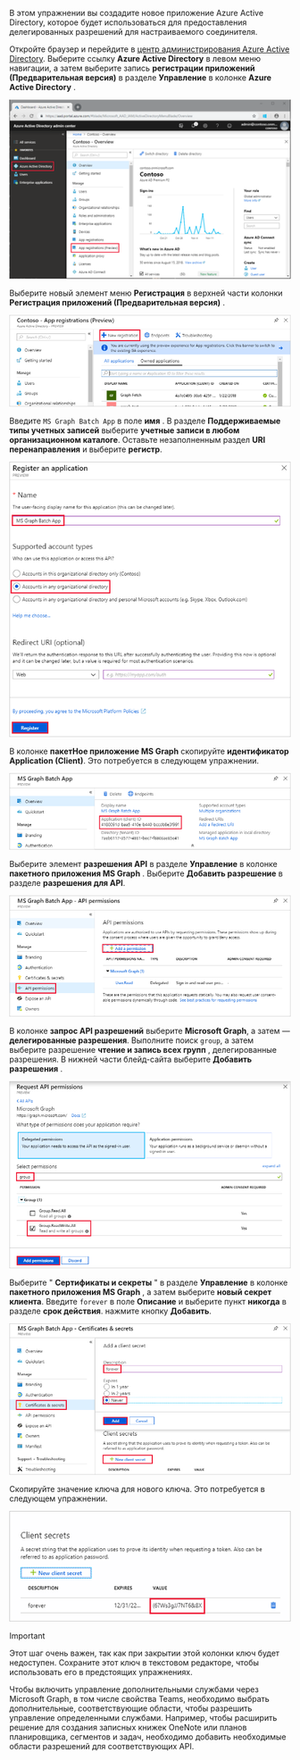 <!-- markdownlint-disable MD002 MD041 -->

В этом упражнении вы создадите новое приложение Azure Active Directory, которое будет использоваться для предоставления делегированных разрешений для настраиваемого соединителя.

Откройте браузер и перейдите в [центр администрирования Azure Active Directory](https://aad.portal.azure.com). Выберите ссылку **Azure Active Directory** в левом меню навигации, а затем выберите запись **регистрации приложений (Предварительная версия)** в разделе **Управление** в колонке **Azure Active Directory** .

![Снимок колонки Azure Active Directory в центре администрирования Azure Active Directory](./images/app-reg-preview1.png)

Выберите новый элемент меню **Регистрация** в верхней части колонки **Регистрация приложений (Предварительная версия)** .

![Снимок колонки "Регистрация приложений" в центре администрирования Azure Active Directory](./images/app-reg-preview2.png)

Введите `MS Graph Batch App` в поле **имя** . В разделе **Поддерживаемые типы учетных записей** выберите **учетные записи в любом организационном каталоге**. Оставьте незаполненным раздел **URI перенаправления** и выберите **регистр**.

![Снимок элемента регистрация в колонке приложения в центре администрирования Azure Active Directory](./images/app-reg-preview3.png)

В колонке **пакетНое приложение MS Graph** скопируйте **идентификатор Application (Client)**. Это потребуется в следующем упражнении.

![Снимок экрана со страницей "зарегистрированное приложение"](./images/app-reg-preview4.png)

Выберите элемент **разрешения API** в разделе **Управление** в колонке **пакетного приложения MS Graph** . Выберите **Добавить разрешение** в разделе **разрешения для API**.

![Снимок колонки "разрешения API" на экране](./images/app-perms-preview1.png)

В колонке **запрос API разрешений** выберите **Microsoft Graph**, а затем — **делегированные разрешения**. Выполните поиск `group`, а затем выберите разрешение **чтение и запись всех групп** , делегированные разрешения. В нижней части блейд-сайта выберите **Добавить разрешения** .

 ![Снимок колонки с экраном разрешений API запроса](./images/app-perms-preview2.png)

Выберите " **Сертификаты и секреты** " в разделе **Управление** в колонке **пакетного приложения MS Graph** , а затем выберите **новый секрет клиента**. Введите `forever` в поле **Описание** и выберите пункт **никогда** в разделе **срок действия**. нажмите кнопку **Добавить**.

![Снимок экрана сертификата и конфиденциальной колонки](./images/app-key-preview1.png)

Скопируйте значение ключа для нового ключа. Это потребуется в следующем упражнении.

![Снимок экрана с новым секретом клиента](./images/app-key-preview2.png)

> [!IMPORTANT]
> Этот шаг очень важен, так как при закрытии этой колонки ключ будет недоступен. Сохраните этот ключ в текстовом редакторе, чтобы использовать его в предстоящих упражнениях.

Чтобы включить управление дополнительными службами через Microsoft Graph, в том числе свойства Teams, необходимо выбрать дополнительные, соответствующие области, чтобы разрешить управление определенными службами. Например, чтобы расширить решение для создания записных книжек OneNote или планов планировщика, сегментов и задач, необходимо добавить необходимые области разрешений для соответствующих API.